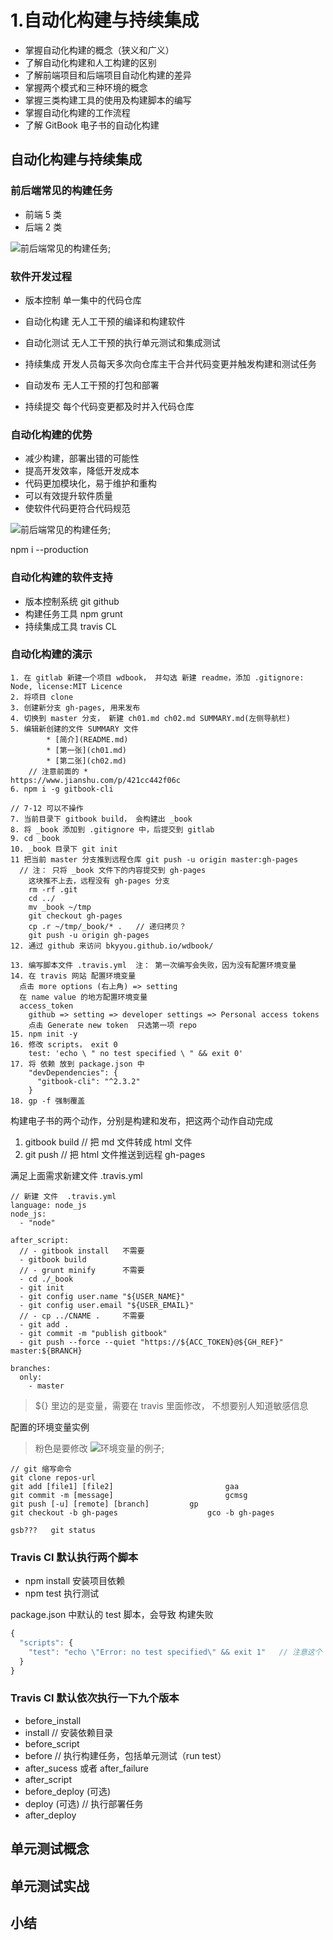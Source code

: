 # 1.自动化构建与持续集成

* 掌握自动化构建的概念（狭义和广义）
* 了解自动化构建和人工构建的区别
* 了解前端项目和后端项目自动化构建的差异
* 掌握两个模式和三种环境的概念
* 掌握三类构建工具的使用及构建脚本的编写
* 掌握自动化构建的工作流程
* 了解 GitBook 电子书的自动化构建

## 自动化构建与持续集成

### 前后端常见的构建任务

* 前端 5 类
* 后端 2 类

![前后端常见的构建任务](./imgs/1.1.png);

### 软件开发过程

* 版本控制
单一集中的代码仓库

* 自动化构建
无人工干预的编译和构建软件

* 自动化测试
无人工干预的执行单元测试和集成测试

* 持续集成
开发人员每天多次向仓库主干合并代码变更并触发构建和测试任务

* 自动发布
无人工干预的打包和部署

* 持续提交
每个代码变更都及时并入代码仓库

### 自动化构建的优势

* 减少构建，部署出错的可能性
* 提高开发效率，降低开发成本
* 代码更加模块化，易于维护和重构
* 可以有效提升软件质量
* 使软件代码更符合代码规范

![前后端常见的构建任务](./imgs/1.2.png);

npm i --production

### 自动化构建的软件支持
* 版本控制系统
	git github
* 构建任务工具
	npm grunt
* 持续集成工具
	travis CL

### 自动化构建的演示

```
1. 在 gitlab 新建一个项目 wdbook， 并勾选 新建 readme，添加 .gitignore: Node, license:MIT Licence
2. 将项目 clone
3. 创建新分支 gh-pages, 用来发布
4. 切换到 master 分支， 新建 ch01.md ch02.md SUMMARY.md(左侧导航栏)
5. 编辑新创建的文件 SUMMARY 文件 
		* [简介](README.md)
		* [第一张](ch01.md)
		* [第二张](ch02.md)
    // 注意前面的 * 
https://www.jianshu.com/p/421cc442f06c
6. npm i -g gitbook-cli

// 7-12 可以不操作
7. 当前目录下 gitbook build， 会构建出 _book
8. 将 _book 添加到 .gitignore 中，后提交到 gitlab
9. cd _book
10. _book 目录下 git init
11 把当前 master 分支推到远程仓库 git push -u origin master:gh-pages
  // 注： 只将 _book 文件下的内容提交到 gh-pages
	这块推不上去，远程没有 gh-pages 分支 
	rm -rf .git
	cd ../
	mv _book ~/tmp
	git checkout gh-pages
	cp .r ~/tmp/_book/* .   // 递归拷贝？
	git push -u origin gh-pages
12. 通过 github 来访问 bkyyou.github.io/wdbook/

13. 编写脚本文件 .travis.yml  注： 第一次编写会失败，因为没有配置环境变量
14. 在 travis 网站 配置环境变量
  点击 more options (右上角) => setting
  在 name value 的地方配置环境变量
  access_token 
    github => setting => developer settings => Personal access tokens
    点击 Generate new token  只选第一项 repo
15. npm init -y 
16. 修改 scripts， exit 0 
    test: 'echo \ " no test specified \ " && exit 0'
17. 将 依赖 放到 package.json 中
    "devDependencies": {
      "gitbook-cli": "^2.3.2"
    }
18. gp -f 强制覆盖
```

构建电子书的两个动作，分别是构建和发布，把这两个动作自动完成
1. gitbook build    // 把 md 文件转成 html 文件
2. git push    // 把 html 文件推送到远程 gh-pages

满足上面需求新建文件  .travis.yml
```
// 新建 文件  .travis.yml
language: node_js
node_js:
  - "node"

after_script:
  // - gitbook install   不需要
  - gitbook build
  // - grunt minify      不需要
  - cd ./_book
  - git init
  - git config user.name "${USER_NAME}"
  - git config user.email "${USER_EMAIL}"
  // - cp ../CNAME .     不需要
  - git add .
  - git commit -m "publish gitbook"
  - git push --force --quiet "https://${ACC_TOKEN}@${GH_REF}" master:${BRANCH}

branches:
  only:
    - master

```

> ${} 里边的是变量，需要在 travis 里面修改， 不想要别人知道敏感信息

配置的环境变量实例
> 粉色是要修改
![环境变量的例子](./imgs/1.3.png);

```
// git 缩写命令
git clone repos-url
git add [file1] [file2]  						gaa
git commit -m [message]  						gcmsg 
git push [-u] [remote] [branch] 		gp
git checkout -b gh-pages  					gco -b gh-pages

gsb???   git status 
```

### Travis Cl 默认执行两个脚本

* npm install   安装项目依赖
* npm test    执行测试

package.json 中默认的 test 脚本，会导致 构建失败

```js
{
  "scripts": {
    "test": "echo \"Error: no test specified\" && exit 1"   // 注意这个 1， 应该改成 0
  }
}
```

### Travis Cl 默认依次执行一下九个版本

* before_install
* install   // 安装依赖目录
* before_script 
* before    // 执行构建任务，包括单元测试（run test）
* after_sucess 或者 after_failure 
* after_script   
* before_deploy (可选)
* deploy (可选)   // 执行部署任务
* after_deploy

## 单元测试概念

## 单元测试实战

## 小结